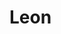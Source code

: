 # Leon
<!DOCTYPE html>
<html>
	<head>
		<meta charset="UTF-8">
		<title>日狗小分队官网</title>
		<script type="text/javascript">
			window.onload = function(){
			var at = document.getElementById("tj1");
			var at1 = document.getElementById("tj2");
			var at2 = document.getElementById("tj3");
			var at3 = document.getElementById("tj");
			at.onclick = function(){
				alert("想删除，做梦吧！O(∩_∩)O哈哈~");
				
			}
			at1.onclick = function(){
				alert("想删除，做梦吧！O(∩_∩)O哈哈~");
				
			}
			at2.onclick = function(){
				alert("想删除，做梦吧！O(∩_∩)O哈哈~");
				
			}
			at3.onclick = function(){
				alert("输入错误请从新输入···");
				
			}
	}
		</script>
	</head>
	<body>
		<table id="b1">
			<tr>
				<td>姓名：</td>
				<td>性别：</td>
				<td>年龄：</td>
				<td></td>
			</tr>
			<tr>
				<td>老王</td>
				<td>女</td>
				<td>二十</td>
				<td><button id="tj1" type="submit"  value="asd">删除</button></td>
			</tr>
			<tr>
				<td>老马</td>
				<td>女</td>
				<td>二十</td>
				<td><button id="tj2" type="submit"  value="asd">删除</button></td>
			</tr>
			<tr>
				<td>老蒋</td>
				<td>女</td>
				<td>二十</td>
				<td><button id="tj3" type="submit"  value="asd">删除</button></td>
			</tr>
		</table>
		<div id="zj">
			<h3>添加新成员信息</h3>
			<table>
				<tr>
					<td>姓名：</td>
					<td><input type="text" name="Name" id="Name"/></td>
				</tr>
				<br />
				<tr>
					<td>性别：</td>
					<td><input type="text" name="Gender" id="Gender"/></td>
				</tr>
				<br />
				<tr>
					<td>年龄：</td>
					<td><input type="text" name="Age" id="Age"/></td>
				</tr>
				<br />
				<tr>
					<td colspan="2" align="center"><button type="submit" id="tj" value="asd">提交</button></td>
				</tr>
			</table>
		</div>
	</body>
</html>

